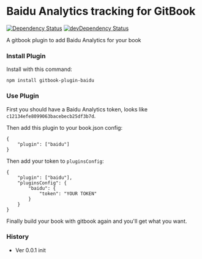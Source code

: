 # Baidu Analytics tracking for GitBook

[![Dependency Status](https://david-dm.org/poppinlp/gitbook-plugin-baidu.svg)](https://david-dm.org/poppinlp/gitbook-plugin-baidu)
[![devDependency Status](https://david-dm.org/poppinlp/gitbook-plugin-baidu/dev-status.svg)](https://david-dm.org/poppinlp/gitbook-plugin-baidu#info=devDependencies)

A gitbook plugin to add Baidu Analytics for your book

### Install Plugin

Install with this command:

```shell
npm install gitbook-plugin-baidu
```

### Use Plugin

First you should have a Baidu Analytics token, looks like `c12134efe8099063bacebecb25df3b7d`.

Then add this plugin to your book.json config:

```
{
	"plugin": ["baidu"]
}
```

Then add your token to `pluginsConfig`:

```
{
	"plugin": ["baidu"],
	"pluginsConfig": {
		"baidu": {
			"token": "YOUR TOKEN"
		}
	}
}
```

Finally build your book with gitbook again and you'll get what you want.

### History

- Ver 0.0.1 init
